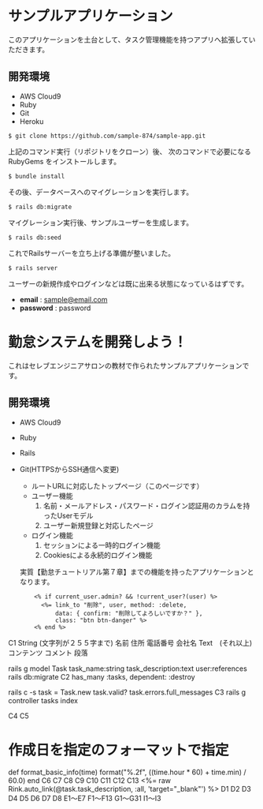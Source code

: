 # サンプルアプリケーション

このアプリケーションを土台として、タスク管理機能を持つアプリへ拡張していただきます。

## 開発環境

* AWS Cloud9
* Ruby
* Git
* Heroku

```
$ git clone https://github.com/sample-874/sample-app.git
```

上記のコマンド実行（リポジトリをクローン）後、
次のコマンドで必要になる RubyGems をインストールします。

```
$ bundle install
```

その後、データベースへのマイグレーションを実行します。

```
$ rails db:migrate
```

マイグレーション実行後、サンプルユーザーを生成します。

```
$ rails db:seed
```

これでRailsサーバーを立ち上げる準備が整いました。

```
$ rails server
```

ユーザーの新規作成やログインなどは既に出来る状態になっているはずです。

* **email** : sample@email.com
* **password** : password

# 勤怠システムを開発しよう！

これはセレブエンジニアサロンの教材で作られたサンプルアプリケーションです。

## 開発環境

* AWS Cloud9
* Ruby
* Rails
* Git(HTTPSからSSH通信へ変更)


  <ul>
    <li>ルートURLに対応したトップページ（このページです）</li>
    <li>ユーザー機能
      <ol>
        <li>名前・メールアドレス・パスワード・ログイン認証用のカラムを持ったUserモデル</li>
        <li>ユーザー新規登録と対応したページ</li>
      </ol>
    </li>
    <li>ログイン機能
      <ol>
        <li>セッションによる一時的ログイン機能</li>
        <li>Cookiesによる永続的ログイン機能</li>
      </ol>
    </li>
  </ul>
  <p>実質【勤怠チュートリアル第７章】までの機能を持ったアプリケーションとなります。</p>
  
          <% if current_user.admin? && !current_user?(user) %>
            <%= link_to "削除", user, method: :delete,
                data: { confirm: "削除してよろしいですか？" },
                class: "btn btn-danger" %>
          <% end %>
          
C1
String (文字列が２５５字まで)
名前
住所
電話番号
会社名
Text　(それ以上)
コンテンツ
コメント
段落

rails g model Task task_name:string task_description:text user:references
rails db:migrate
C2
has_many :tasks, dependent: :destroy

rails c -s
task = Task.new
task.valid?
task.errors.full_messages
C3
rails g controller tasks index

C4
C5
  # 作成日を指定のフォーマットで指定  
  def format_basic_info(time)
    format("%.2f", ((time.hour * 60) + time.min) / 60.0)
  end
C6
C7
C8
C9
C10
C11
C12
C13
    <%= raw Rink.auto_link(@task.task_description, :all, 'target="_blank"') %>
D1
D2
D3
D4
D5
D6
D7
D8
E1～E7
F1～F13
G1～G31
I1～I3